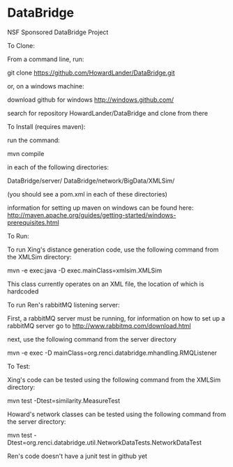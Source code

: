DataBridge
==========

NSF Sponsored DataBridge Project

To Clone:

From a command line, run:

git clone https://github.com/HowardLander/DataBridge.git

or, on a windows machine:

download github for windows
http://windows.github.com/

search for repository HowardLander/DataBridge and clone from there


To Install (requires maven):

run the command:

mvn compile

in each of the following directories:

DataBridge/server/
DataBridge/network/BigData/XMLSim/

(you should see a pom.xml in each of these directories)

information for setting up maven on windows can be found here:
http://maven.apache.org/guides/getting-started/windows-prerequisites.html


To Run:

To run Xing's distance generation code, use the following command from the XMLSim directory:

mvn -e exec:java -D exec.mainClass=xmlsim.XMLSim

This class currently operates on an XML file, the location of which is hardcoded

To run Ren's rabbitMQ listening server:

First, a rabbitMQ server must be running, for information on how to set up a rabbitMQ server go to
http://www.rabbitmq.com/download.html

next, use the following command from the server directory

mvn -e exec -D mainClass=org.renci.databridge.mhandling.RMQListener


To Test:

Xing's code can be tested using the following command from the XMLSim directory:

mvn test -Dtest=similarity.MeasureTest

Howard's network classes can be tested using the following command from the server directory:

mvn test -Dtest=org.renci.databridge.util.NetworkDataTests.NetworkDataTest

Ren's code doesn't have a junit test in github yet
